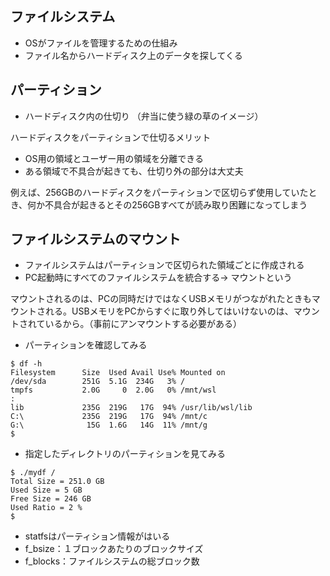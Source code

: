 ## ファイルシステム
* OSがファイルを管理するための仕組み
* ファイル名からハードディスク上のデータを探してくる

## パーティション
* ハードディスク内の仕切り
（弁当に使う緑の草のイメージ）

ハードディスクをパーティションで仕切るメリット  
* OS用の領域とユーザー用の領域を分離できる
* ある領域で不具合が起きても、仕切り外の部分は大丈夫

例えば、256GBのハードディスクをパーティションで区切らず使用していたとき、何か不具合が起きるとその256GBすべてが読み取り困難になってしまう

## ファイルシステムのマウント
* ファイルシステムはパーティションで区切られた領域ごとに作成される
* PC起動時にすべてのファイルシステムを統合する-> マウントという

マウントされるのは、PCの同時だけではなくUSBメモリがつながれたときもマウントされる。USBメモリをPCからすぐに取り外してはいけないのは、マウントされているから。（事前にアンマウントする必要がある）

* パーティションを確認してみる
```
$ df -h
Filesystem      Size  Used Avail Use% Mounted on
/dev/sda        251G  5.1G  234G   3% /
tmpfs           2.0G     0  2.0G   0% /mnt/wsl
:
lib             235G  219G   17G  94% /usr/lib/wsl/lib
C:\             235G  219G   17G  94% /mnt/c
G:\              15G  1.6G   14G  11% /mnt/g
$ 
```

* 指定したディレクトリのパーティションを見てみる
```
$ ./mydf /
Total Size = 251.0 GB
Used Size = 5 GB
Free Size = 246 GB
Used Ratio = 2 %
$ 
```

* statfsはパーティション情報がはいる
* f_bsize：１ブロックあたりのブロックサイズ
* f_blocks：ファイルシステムの総ブロック数


